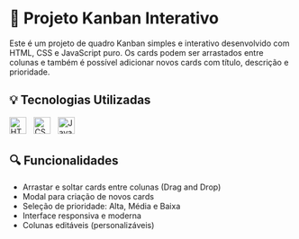 # 📝 Projeto Kanban Interativo

Este é um projeto de quadro Kanban simples e interativo desenvolvido com HTML, CSS e JavaScript puro. Os cards podem ser arrastados entre colunas e também é possível adicionar novos cards com título, descrição e prioridade.

## 💡 Tecnologias Utilizadas

<img 
    align="left" 
    alt="HTML"
    title="HTML" 
    width="30px" 
    style="padding-right: 10px;" 
    src="https://cdn.jsdelivr.net/gh/devicons/devicon@latest/icons/html5/html5-original.svg" 
/>
<img 
    align="left" 
    alt="CSS" 
    title="CSS"
    width="30px" 
    style="padding-right: 10px;" 
    src="https://cdn.jsdelivr.net/gh/devicons/devicon@latest/icons/css3/css3-original.svg" 
/>
<img 
    align="left" 
    alt="JavaScript" 
    title="JavaScript"
    width="30px" 
    style="padding-right: 10px;" 
    src="https://cdn.jsdelivr.net/gh/devicons/devicon@latest/icons/javascript/javascript-original.svg" 
/>

 <br/>
 <br/>
 
## 🔍 Funcionalidades

- Arrastar e soltar cards entre colunas (Drag and Drop)
- Modal para criação de novos cards
- Seleção de prioridade: Alta, Média e Baixa
- Interface responsiva e moderna
- Colunas editáveis (personalizáveis)